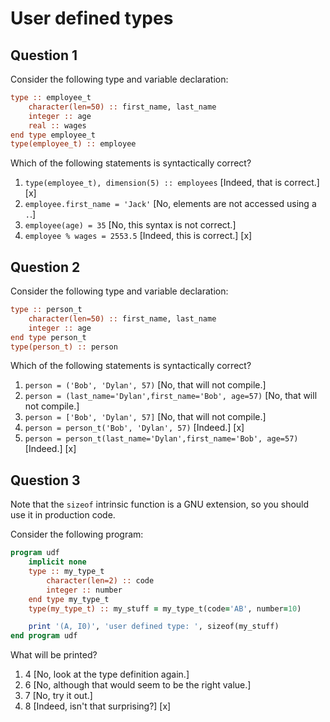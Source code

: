 # User defined types

## Question 1

Consider the following type and variable declaration:

~~~~fortran
type :: employee_t
    character(len=50) :: first_name, last_name
    integer :: age
    real :: wages
end type employee_t
type(employee_t) :: employee
~~~~
Which of the following statements is syntactically correct?
1. `type(employee_t), dimension(5) :: employees` [Indeed, that is correct.] [x]
1. `employee.first_name = 'Jack'` [No, elements are not accessed using a `.`.]
1. `employee(age) = 35` [No, this syntax is not correct.]
1. `employee % wages = 2553.5` [Indeed, this is correct.] [x]


## Question 2

Consider the following type and variable declaration:

~~~~fortran
type :: person_t
    character(len=50) :: first_name, last_name
    integer :: age
end type person_t
type(person_t) :: person
~~~~
Which of the following statements is syntactically correct?
1. `person = ('Bob', 'Dylan', 57)` [No, that will not compile.]
1. `person = (last_name='Dylan',first_name='Bob', age=57)` [No, that will not compile.]
1. `person = ['Bob', 'Dylan', 57]` [No, that will not compile.]
1. `person = person_t('Bob', 'Dylan', 57)` [Indeed.] [x]
1. `person = person_t(last_name='Dylan',first_name='Bob', age=57)` [Indeed.] [x]


## Question 3

Note that the `sizeof` intrinsic function is a GNU extension, so you should use it in production code.

Consider the following program:

~~~~fortran
program udf
    implicit none
    type :: my_type_t
        character(len=2) :: code
        integer :: number
    end type my_type_t
    type(my_type_t) :: my_stuff = my_type_t(code='AB', number=10)

    print '(A, I0)', 'user defined type: ', sizeof(my_stuff)
end program udf
~~~~
What will be printed?
1. 4 [No, look at the type definition again.]
1. 6 [No, although that would seem to be the right value.]
1. 7 [No, try it out.]
1. 8 [Indeed, isn't that surprising?] [x]
